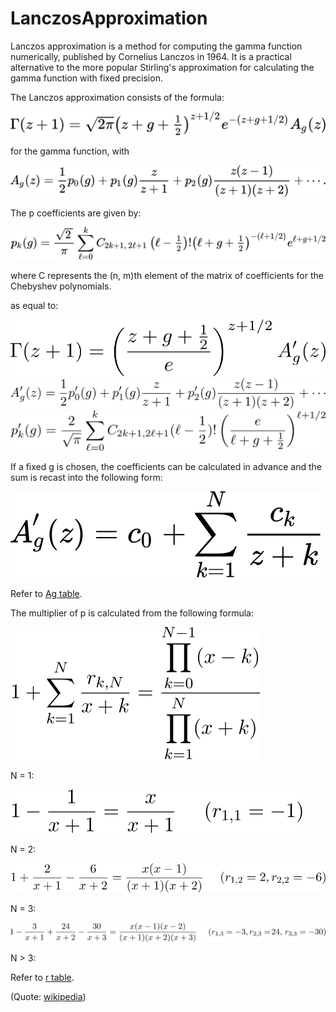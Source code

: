 # LanczosApproximation

Lanczos approximation is a method for computing the gamma function numerically, published by Cornelius Lanczos in 1964. 
It is a practical alternative to the more popular Stirling's approximation for calculating the gamma function with fixed precision.

The Lanczos approximation consists of the formula:

![Gamma Lanczos Approximation](https://github.com/tk-yoshimura/LanczosApproximation/blob/main/figures/fig1.svg)

for the gamma function, with

![Ag term](https://github.com/tk-yoshimura/LanczosApproximation/blob/main/figures/fig2.svg)

The p coefficients are given by:

![p coef](https://github.com/tk-yoshimura/LanczosApproximation/blob/main/figures/fig8.svg)

where C represents the (n, m)th element of the matrix of coefficients for the Chebyshev polynomials.

as equal to:

![gamma2](https://github.com/tk-yoshimura/LanczosApproximation/blob/main/figures/fig9.svg)
![Ag term2](https://github.com/tk-yoshimura/LanczosApproximation/blob/main/figures/fig10.svg)
![p coef2](https://github.com/tk-yoshimura/LanczosApproximation/blob/main/figures/fig11.svg)

If a fixed g is chosen, the coefficients can be calculated in advance and the sum is recast into the following form:

![Ag term expand](https://github.com/tk-yoshimura/LanczosApproximation/blob/main/figures/fig3.svg)

Refer to [Ag table](https://github.com/tk-yoshimura/LanczosApproximation/blob/main/results "Ag table").

The multiplier of p is calculated from the following formula:

![c series](https://github.com/tk-yoshimura/LanczosApproximation/blob/main/figures/fig4.svg)

N = 1:

![N1](https://github.com/tk-yoshimura/LanczosApproximation/blob/main/figures/fig5.svg)

N = 2:

![N2](https://github.com/tk-yoshimura/LanczosApproximation/blob/main/figures/fig6.svg)

N = 3:

![N3](https://github.com/tk-yoshimura/LanczosApproximation/blob/main/figures/fig7.svg)

N &gt; 3:

Refer to [r table](https://github.com/tk-yoshimura/LanczosApproximation/blob/main/rtable "r table").

(Quote: [wikipedia](https://en.wikipedia.org/wiki/Lanczos_approximation "wikipedia"))
